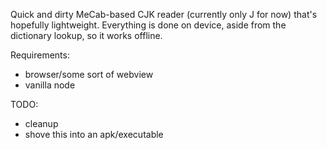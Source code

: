 Quick and dirty MeCab-based CJK reader (currently only J for now) that's hopefully lightweight.
Everything is done on device, aside from the dictionary lookup,
so it works offline.

Requirements:
- browser/some sort of webview
- vanilla node

TODO:
- cleanup
- shove this into an apk/executable

